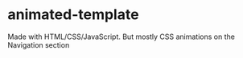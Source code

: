 # animated-template
Made with HTML/CSS/JavaScript. But mostly CSS animations on the Navigation section
